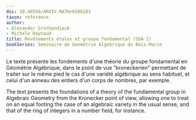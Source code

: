 ```yaml
---
doi: 10.48550/ARXIV.MATH/0206203
taxon: reference
author:
- Alexander Grothendieck
- Michele Raynaud
title: Revêtements étales et groupe fondamental (SGA 1)
bookSeries: Seminaire de Geometrie Algebrique du Bois-Marie 
---
```


Le texte présente les fondements d'une théorie du groupe fondamental en Géométrie Algébrique, dans le point de vue "kroneckerien" permettant de traiter sur le même pied le cas d'une variété algébrique au sens habituel, et celui d'un anneau des entiers d'un corps de nombres, par exemple.

The text presents the foundations of a theory of the fundamental group in Algebraic Geometry from the Kronecker point of view, allowing one to treat on an equal footing the case of an algebraic variety in the usual sense, and that of the ring of integers in a number field, for instance.
